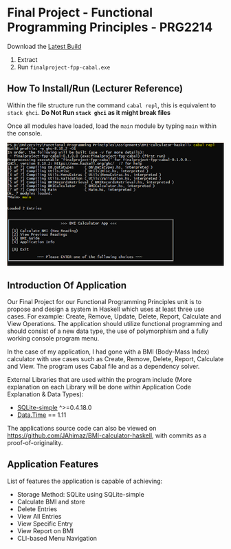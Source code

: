 # Final Project - Functional Programming Principles - PRG2214

Download the [Latest Build](https://github.com/JAhimaz/BMI-calculator-haskell/releases/tag/0.1.5.0)

1) Extract
2) Run `finalproject-fpp-cabal.exe`

## How To Install/Run (Lecturer Reference)

Within the file structure run the command `cabal repl`, this is equivalent to `stack ghci`. **Do Not Run `stack ghci` as it might break files**

Once all modules have loaded, load the `main` module by typing `main` within the console.

![Console Tutorial](/tutorial_images/run.PNG)

## Introduction Of Application

Our Final Project for our Functional Programming Principles unit is to propose and design a system in Haskell which uses at least three use cases. For example: Create, Remove, Update, Delete, Report, Calculate and View Operations. The application should utilize functional programming and should consist of a new data type, the use of polymorphism and a fully working console program menu.

In the case of my application, I had gone with a BMI (Body-Mass Index) calculator with use cases such as Create, Remove, Delete, Report, Calculate and View.
The program uses Cabal file and as a dependency solver.

External Libraries that are used within the program include (More explanation on each Library will be done within Application Code Explanation & Data Types):
*	[SQLite-simple](https://hackage.haskell.org/package/sqlite-simple) ^>=0.4.18.0
*	[Data.Time](http://hackage.haskell.org/package/time-1.11.1/docs/Data-Time.html) == 1.11

The applications source code can also be viewed on https://github.com/JAhimaz/BMI-calculator-haskell, with commits as a proof-of-originality.

## Application Features

List of features the application is capable of achieving:

* Storage Method: SQLite using SQLite-simple
* Calculate BMI and store
* Delete Entries
* View All Entries
* View Specific Entry
* View Report on BMI
* CLI-based Menu Navigation
